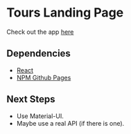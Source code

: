 # Tours Landing Page

Check out the app [here](https://ioannis-sporidis.github.io/ra-tours-landing-page/)

## Dependencies

- [React](https://reactjs.org/)
- [NPM Github Pages](https://www.npmjs.com/package/gh-pages)


## Next Steps
- Use Material-UI.
- Maybe use a real API (if there is one).
